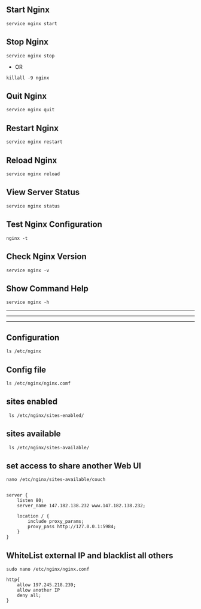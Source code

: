 ## Start Nginx
```
service nginx start
```

## Stop Nginx
```
service nginx stop
```
*   OR
```
killall -9 nginx
```

## Quit Nginx
```
service nginx quit
```

## Restart Nginx
```
service nginx restart
```

## Reload Nginx
```
service nginx reload
```

## View Server Status
```
service nginx status
```

## Test Nginx Configuration
```
nginx -t
```

## Check Nginx Version
```
service nginx -v
```

## Show Command Help
```
service nginx -h
```
___
___
___
## Configuration
```
ls /etc/nginx
```
## Config file
```
ls /etc/nginx/nginx.comf
```
## sites enabled
```
 ls /etc/nginx/sites-enabled/
```
## sites available
```
 ls /etc/nginx/sites-available/
```


## set access to share another Web UI
```
nano /etc/nginx/sites-available/couch


server {
    listen 80;
    server_name 147.182.138.232 www.147.182.138.232;

    location / {
        include proxy_params;
        proxy_pass http://127.0.0.1:5984;
    }
}
```

## WhiteList external IP and blacklist all others
```
sudo nano /etc/nginx/nginx.conf

http{
	allow 197.245.218.239;
	allow another IP
	deny all;
}
```